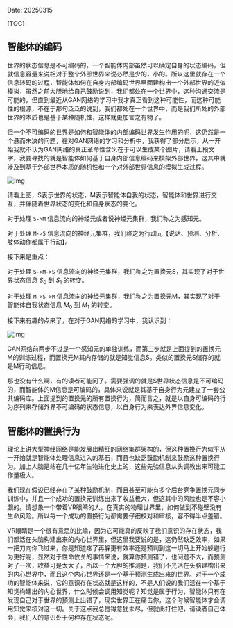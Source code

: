 Date: 20250315


[TOC]

## 智能体的编码
世界的状态信息是不可编码的，一个智能体内部虽然可以确定自身的状态编码，但就信息容量来说相对于整个外部世界来说必然是少的，小的。所以这里就存在一个信息转码的过程，智能体如何在自身内部编码世界里面建构出一个外部世界的近似模拟，虽然之前大胆地给自己鼓励说到，我们都处在一个世界中，这种沟通交流是可能的，但直到最近从GAN网络的学习中我才真正看到这种可能性，而这种可能性的根源，不在于那句泛泛的说到，我们都处在一个世界中，而是我们所处的外部世界的本质也是基于某种随机性，这样就更加言之有物了。

但一个不可编码的世界是如何和智能体的内部编码世界发生作用的呢，这仍然是一个悬而未决的问题，在对GAN网络的学习和分析中，我获得了部分启示，从一开始我就不认为GAN网络的真正革命性含义在于可以生成某个图片，请看上段文字，我要寻找的就是智能体如何基于自身内部信息编码来模拟外部世界，这其中就涉及到基于外部世界本质的随机性和一个对外部世界信息的模拟生成过程。

![img]({static}/images/2025/agent_network_1.png)

请看上图，S表示世界的状态，M表示智能体自我的状态，智能体和世界进行交互，并伴随着世界状态的变化和自身状态的变化。

对于处理 `S->M` 信息流向的神经元或者说神经元集群，我们称之为感知元。

对于处理 `M->S` 信息流向的神经元集群，我们称之为行动元【说话、预测、分析、肢体动作都属于行动】。

接下来是重点：

对于处理 `S->M->S` 信息流向的神经元集群，我们称之为置换元S，其实现了对于世界状态信息 $S_0$ 到 $S_1$ 的转变。

对于处理 `M->S->M` 信息流向的神经元集群，我们称之为置换元M，其实现了对于智能体自我状态信息 $M_0$ 到 $M_1$ 的转变。

接下来有趣的点来了，在对于GAN网络的学习中，我认识到：

![img]({static}/images/2025/agent_network_2.png)

GAN网络前两步不过是一个感知元的单独训练，而第三步就是上面提到的置换元M的训练过程，而置换元M其内存储的就是知觉信息S。类似的置换元S储存的就是M行动信息。

那也没有什么啊，有的读者可能问了。需要强调的就是S世界状态信息是不可编码的，而智能体的M信息是可编码的，具体来说就是其基于自身行为元建立了一套公共编码库。上面提到的置换元的所有置换行为，简而言之，就是以自身可编码的行为序列来存储外界不可编码的状态信息，以自身行为来表达外界信息变化。

## 智能体的置换行为
理论上讲大型神经网络是能发展出精细的网络集群架构的，但这种置换行为似乎从一开始就是智能体处理信息进入的基石，而且也缺乏鼓励机制来鼓励这种置换行为。加上人脑是站在几十亿年生物进化史上的，这些先验信息从头调教出来可能工作量极大。

我们现在假设已经存在了某种鼓励机制，而且甚至可能有多个后台竞争置换元同步训练中，并且一个成功的置换元训练出来了收益极大，但这其中的风险也是不容小觑的。请想象一个带着VR眼睛的人，在真实的物理世界里，如何做到不碰壁没有生命风险。所以每一个成功的置换行为都需要仔细校对和审核，容不得半点差错。

VR眼睛是一个很有意思的比喻，因为它可能真的反映了我们意识的存在状态，我们都活在头脑构建出来的内心世界里，但这里我要说的是，这仍然缺乏效率，如果一把刀向你飞过来，你是知道疼了再躲更有效率还是预判到这一切马上开始躲避行为更好呢，显然对于性命攸关的事情来说，就算你预测错了，也问题不大，而预测对了一次，收益可是太大了，所以一个大胆的推测是，我们不光活在头脑建构出来的内心世界中，而且这个内心世界还是一个基于预测生成出来的世界。对于一个成功的智能体来说，它的意识存在状态就是这样的，不是人们说的我们活在一个基于知觉构建出的内心世界，什么时候会调用知觉呢？知觉是属于行为，智能体只有在发现自己对于世界的预测上出错了，现实世界正在痛击你，这个时候智能体才会调用知觉来核对这一切。关于这点我总觉得意犹未尽，但就此打住吧，请读者自己体会，我们人的意识处于何种存在状态呢。



